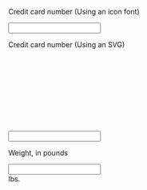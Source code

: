 <label class="usa-label" for="example-input-prefix">Credit card number (Using an icon font)</label>
  <div class="usa-input-group">
    <div class="usa-input-prefix" aria-hidden="true">
      <i class="far fa-credit-card"></i>
    </div>
    <input
      type="text"
      id="example-input-prefix"
      class="usa-input"
      pattern="[0-9]*"
      inputmode="numeric"
    />
  </div>

  <label class="usa-label" for="example-input-prefix">Credit card number (Using an SVG)</label>
  <div class="usa-input-group">
    <div class="usa-input-prefix" aria-hidden="true">
      <svg aria-hidden="true" role="img" focusable="false" class="usa-icon">
        <use
          xmlns:xlink="http://www.w3.org/1999/xlink"
          xlink:href="/assets/img/sprite.svg#credit_card"
        ></use>
      </svg>
    </div>
    <input
      type="text"
      id="example-input-prefix"
      class="usa-input"
      pattern="[0-9]*"
      inputmode="numeric"
    />
  </div>

  <label class="usa-label" for="example-input-suffix">Weight, in pounds</label>
  <div class="usa-input-group usa-input-group--sm">
    <input
      type="text"
      id="example-input-suffix"
      class="usa-input"
      pattern="[0-9]*"
      inputmode="numeric"
    />
    <div class="usa-input-suffix" aria-hidden="true">lbs.</div>
  </div>